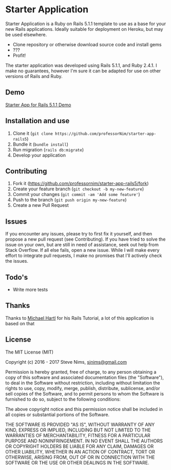 # Starter Application

Starter Application is a Ruby on Rails 5.1.1 template to use as a base for your new Rails applications. Ideally suitable for deployment on Heroku, but may be used elsewhere.

  - Clone repository or otherwise download source code and install gems
  - ???
  - Profit!

The starter application was developed using Rails 5.1.1, and Ruby 2.4.1. I make no guarantees, however I'm sure it can be adapted for use on other versions of Rails and Ruby.

## Demo

[Starter App for Rails 5.1.1 Demo](https://starter-app-rails5.herokuapp.com)

## Installation and use

1. Clone it (`git clone https://github.com/professorNim/starter-app-rails5`)
2. Bundle it (`bundle install`)
3. Run migration (`rails db:migrate`)
4. Develop your application

## Contributing

1. Fork it (https://github.com/professornim/starter-app-rails5/fork)
2. Create your feature branch (`git checkout -b my-new-feature`)
3. Commit your changes (`git commit -am 'Add some feature'`)
4. Push to the branch (`git push origin my-new-feature`)
5. Create a new Pull Request

## Issues

If you encounter any issues, please try to first fix it yourself, and then propose a new pull request (see Contributing). If you have tried to solve the issue on your own, but are still in need of assistance, seek out help from Stack Overflow. If all else fails, open a new issue. While I will make every effort to integrate pull requests, I make no promises that I'll actively check the issues.

## Todo's

 - Write more tests

 ## Thanks

 Thanks to [Michael Hartl](https://github.com/mhartl) for his Rails Tutorial, a lot of this application is based on that

## License

The MIT License (MIT)

Copyright (c) 2016 - 2017 Steve Nims, sjnims@gmail.com

Permission is hereby granted, free of charge, to any person obtaining a copy
of this software and associated documentation files (the "Software"), to deal
in the Software without restriction, including without limitation the rights
to use, copy, modify, merge, publish, distribute, sublicense, and/or sell
copies of the Software, and to permit persons to whom the Software is
furnished to do so, subject to the following conditions:

The above copyright notice and this permission notice shall be included in all
copies or substantial portions of the Software.

THE SOFTWARE IS PROVIDED "AS IS", WITHOUT WARRANTY OF ANY KIND, EXPRESS OR
IMPLIED, INCLUDING BUT NOT LIMITED TO THE WARRANTIES OF MERCHANTABILITY,
FITNESS FOR A PARTICULAR PURPOSE AND NONINFRINGEMENT. IN NO EVENT SHALL THE
AUTHORS OR COPYRIGHT HOLDERS BE LIABLE FOR ANY CLAIM, DAMAGES OR OTHER
LIABILITY, WHETHER IN AN ACTION OF CONTRACT, TORT OR OTHERWISE, ARISING FROM,
OUT OF OR IN CONNECTION WITH THE SOFTWARE OR THE USE OR OTHER DEALINGS IN THE
SOFTWARE.